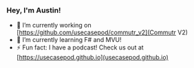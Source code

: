 ### Hey, I'm Austin!

- 🔭 I’m currently working on [https://github.com/usecasepod/commutr_v2](Commutr V2)
- 🌱 I’m currently learning F# and MVU!
- ⚡ Fun fact: I have a podcast! Check us out at [https://usecasepod.github.io](usecasepod.github.io)
